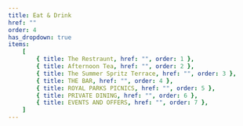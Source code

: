 ```yaml
---
title: Eat & Drink
href: ""
order: 4
has_dropdown: true
items:
    [
        { title: The Restraunt, href: "", order: 1 },
        { title: Afternoon Tea, href: "", order: 2 },
        { title: The Summer Spritz Terrace, href: "", order: 3 },
        { title: THE BAR, href: "", order: 4 },
        { title: ROYAL PARKS PICNICS, href: "", order: 5 },
        { title: PRIVATE DINING, href: "", order: 6 },
        { title: EVENTS AND OFFERS, href: "", order: 7 },
    ]
---
```

